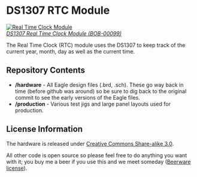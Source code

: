 DS1307 RTC Module
==================

[![Real Time Clock Module](https://dlnmh9ip6v2uc.cloudfront.net/images/products/9/9/00099-02_medium.jpg)  
*DS1307 Real Time Clock Module (BOB-00099)*](https://www.sparkfun.com/products/99)

The Real Time Clock (RTC) module uses the DS1307 to keep track of the current year, month, day as well as the current time.

Repository Contents
-------------------
* **/hardware** - All Eagle design files (.brd, .sch). These go way back in time (before github was around) so be sure to dig back to the original commit to see the early versions of the Eagle files.
* **/production** - Various test jigs and large panel layouts used for production.

License Information
-------------------

The hardware is released under [Creative Commons Share-alike 3.0](http://creativecommons.org/licenses/by-sa/3.0/).  

All other code is open source so please feel free to do anything you want with it; you buy me a beer if you use this and we meet someday ([Beerware license](http://en.wikipedia.org/wiki/Beerware)).
